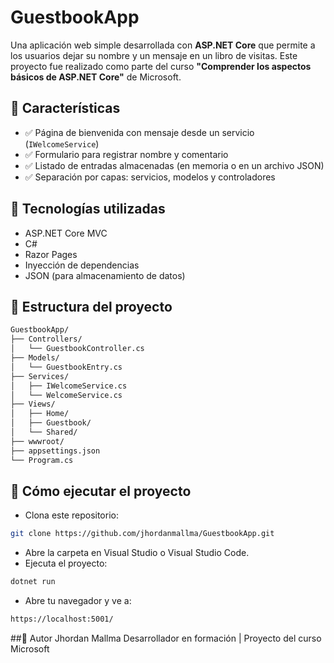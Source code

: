 # GuestbookApp

Una aplicación web simple desarrollada con **ASP.NET Core** que permite a los usuarios dejar su nombre y un mensaje en un libro de visitas. Este proyecto fue realizado como parte del curso **"Comprender los aspectos básicos de ASP.NET Core"** de Microsoft.

## 🧾 Características

- ✅ Página de bienvenida con mensaje desde un servicio (`IWelcomeService`)
- ✅ Formulario para registrar nombre y comentario
- ✅ Listado de entradas almacenadas (en memoria o en un archivo JSON)
- ✅ Separación por capas: servicios, modelos y controladores

## 🚀 Tecnologías utilizadas

- ASP.NET Core MVC
- C#
- Razor Pages
- Inyección de dependencias
- JSON (para almacenamiento de datos)

## 📂 Estructura del proyecto

```bash
GuestbookApp/
├── Controllers/
│   └── GuestbookController.cs
├── Models/
│   └── GuestbookEntry.cs
├── Services/
│   ├── IWelcomeService.cs
│   └── WelcomeService.cs
├── Views/
│   ├── Home/
│   ├── Guestbook/
│   └── Shared/
├── wwwroot/
├── appsettings.json
└── Program.cs
```
## 🧪 Cómo ejecutar el proyecto
- Clona este repositorio:
```bash
git clone https://github.com/jhordanmallma/GuestbookApp.git
```
- Abre la carpeta en Visual Studio o Visual Studio Code.
- Ejecuta el proyecto:
```bash
dotnet run
```
- Abre tu navegador y ve a:

```bash
https://localhost:5001/
```

##💬 Autor
Jhordan Mallma
Desarrollador en formación | Proyecto del curso Microsoft


